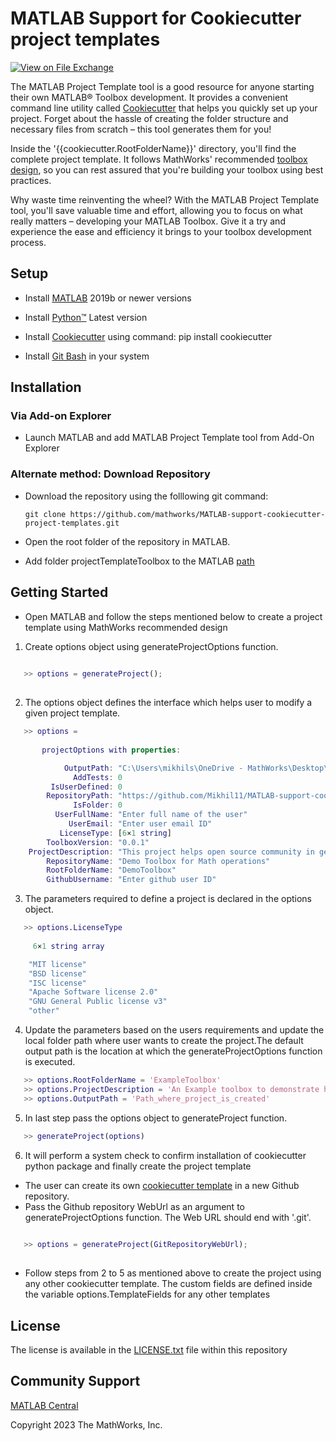 # MATLAB Support for Cookiecutter project templates

[![View <File Exchange Title> on File Exchange](https://www.mathworks.com/matlabcentral/images/matlab-file-exchange.svg)](https://www.mathworks.com/matlabcentral/fileexchange/####-file-exchange-title) 
 
The MATLAB Project Template tool is a good resource for anyone starting their own MATLAB® Toolbox development. It provides a convenient command line utility called [Cookiecutter][1] that helps you quickly set up your project. Forget about the hassle of creating the folder structure and necessary files from scratch – this tool generates them for you!

Inside the '{{cookiecutter.RootFolderName}}' directory, you'll find the complete project template. It follows MathWorks' recommended [toolbox design](https://github.com/mathworks/toolboxdesign), so you can rest assured that you're building your toolbox using best practices.

Why waste time reinventing the wheel? With the MATLAB Project Template tool, you'll save valuable time and effort, allowing you to focus on what really matters – developing your MATLAB Toolbox. Give it a try and experience the ease and efficiency it brings to your toolbox development process.


## Setup  

* Install [MATLAB][2] 2019b or newer versions

* Install [Python&trade;][8] Latest version 

* Install [Cookiecutter][9] using command: pip install cookiecutter 

* Install [Git Bash][6] in your system  

## Installation 
### Via Add-on Explorer
  * Launch MATLAB and add MATLAB Project Template tool from Add-On Explorer

### Alternate method: Download Repository
  * Download the repository using the folllowing git command:

    `git clone https://github.com/mathworks/MATLAB-support-cookiecutter-project-templates.git`
  
  * Open the root folder of the repository in MATLAB.
  * Add folder projectTemplateToolbox to the MATLAB [path][10]


## Getting Started
 
 * Open MATLAB and follow the steps mentioned below to create a project template using MathWorks recommended design
 1. Create options object using generateProjectOptions function.

```matlab
  
   >> options = generateProject();
  
```
2. The options object defines the interface which helps user to modify a given project template.

```matlab
   >> options = 
     
       projectOptions with properties:

            OutputPath: "C:\Users\mikhils\OneDrive - MathWorks\Desktop\outputPath"
              AddTests: 0
         IsUserDefined: 0
        RepositoryPath: "https://github.com/Mikhil11/MATLAB-support-cookiecutter-project-templates"
              IsFolder: 0
          UserFullName: "Enter full name of the user"
             UserEmail: "Enter user email ID"
           LicenseType: [6×1 string]
        ToolboxVersion: "0.0.1"
    ProjectDescription: "This project helps open source community in getting started with toolbox development activity using MATLAB environment"
        RepositoryName: "Demo Toolbox for Math operations"
        RootFolderName: "DemoToolbox"
        GithubUsername: "Enter github user ID"

```

3. The parameters required to define a project is declared in the options object.

```matlab
   >> options.LicenseType
   
     6×1 string array

    "MIT license"
    "BSD license"
    "ISC license"
    "Apache Software license 2.0"
    "GNU General Public license v3"
    "other"

```
4. Update the parameters based on the users requirements and update the local folder path where user wants to create the project.The default output path is the location at which the generateProjectOptions function is executed.

```matlab
   >> options.RootFolderName = 'ExampleToolbox'
   >> options.ProjectDescription = 'An Example toolbox to demonstrate how user can get started in toolbox development activities'
   >> options.OutputPath = 'Path_where_project_is_created'
```
5. In last step pass the options object to generateProject function.

```matlab
   >> generateProject(options)
```
6. It will perform a system check to confirm installation of cookiecutter python package and finally create the project template
 
* The user can create its own [cookiecutter template](https://cookiecutter.readthedocs.io/en/1.7.2/first_steps.html) in a new Github repository.
* Pass the Github repository WebUrl as an argument to generateProjectOptions function. The Web URL should end with '.git'.
```matlab
  
   >> options = generateProject(GitRepositoryWebUrl);
  
```
* Follow steps from 2 to 5 as mentioned above to create the project using any other cookiecutter template. The custom fields are defined 
  inside the variable options.TemplateFields for any other templates

 ## License 

<!--- Make sure you have a License.txt within your Repo ---> 

The license is available in the [LICENSE.txt][3] file within this repository

 
## Community Support 

[MATLAB Central](https://www.mathworks.com/matlabcentral) 

Copyright 2023 The MathWorks, Inc. 


[1]: https://github.com/cookiecutter/cookiecutter 

[2]: https://in.mathworks.com/help/install/install-products.html 

[3]: https://github.com/mathworks/MATLAB-Support-for-Cookiecutter-Project-Templates/-/blob/main/LICENSE.txt 

[4]: https://in.mathworks.com/help/matlab/ref/matlab.addons.install.html 

[5]: https://in.mathworks.com/help/matlab/matlab_prog/create-and-share-custom-matlab-toolboxes.html 

[6]: https://git-scm.com/downloads 

[8]: https://www.python.org/downloads/ 

[9]: https://pypi.org/project/cookiecutter/

[10]: https://in.mathworks.com/help/matlab/ref/addpath.html#btpdojo-1
